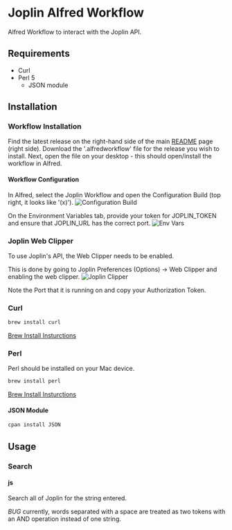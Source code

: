 # Joplin Alfred Workflow

Alfred Workflow to interact with the Joplin API.

## Requirements

- Curl
- Perl 5
  - JSON module

## Installation

### Workflow Installation

Find the latest release on the right-hand side of the main [README](https://github.com/skeletonkey/joplin_alfred_workflow) page (right side). Download the '.alfredworkflow' file for the release you wish to install. Next, open the file on your desktop - this should open/install the workflow in Alfred.

#### Workflow Configuration

In Alfred, select the Joplin Workflow and open the Configuration Build (top right, it looks like '(x)').
![Configuration Build](https://github.com/skeletonkey/joplin_alfred_workflow/assets/1487600/650cb170-dd02-4f2b-ad9a-144d17e9e131)

On the Environment Variables tab, provide your token for JOPLIN_TOKEN and ensure that JOPLIN_URL has the correct port.
![Env Vars](https://github.com/skeletonkey/joplin_alfred_workflow/assets/1487600/924a089c-492c-4f09-b207-bdba0ae89984)

### Joplin Web Clipper

To use Joplin's API, the Web Clipper needs to be enabled.

This is done by going to Joplin Preferences (Options) -> Web Clipper and enabling the web clipper.
![Joplin Clipper](https://github.com/skeletonkey/joplin_alfred_workflow/assets/1487600/59880df4-e59d-43d9-a27f-ecd1039e72ef)

Note the Port that it is running on and copy your Authorization Token.

### Curl

```bash
brew install curl
```

[Brew Install Insturctions](https://brew.sh/)

### Perl

Perl should be installed on your Mac device.

```bash
brew install perl
```

[Brew Install Insturctions](https://brew.sh/)

#### JSON Module

```bash
cpan install JSON
```

## Usage

### Search

#### js <search words>

Search all of Joplin for the string entered.

*BUG* currently, words separated with a space are treated as two tokens with an AND operation instead of one string.
